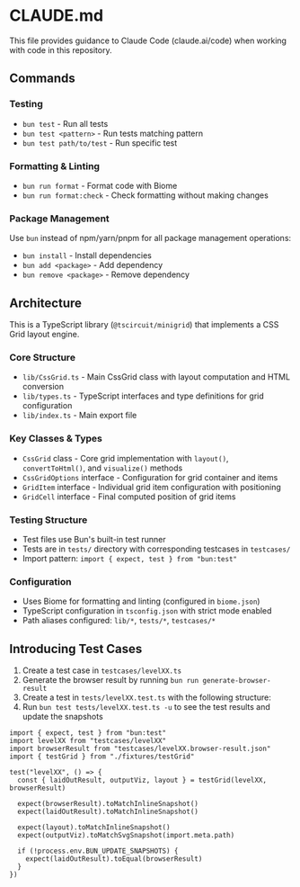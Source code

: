 # CLAUDE.md

This file provides guidance to Claude Code (claude.ai/code) when working with code in this repository.

## Commands

### Testing

- `bun test` - Run all tests
- `bun test <pattern>` - Run tests matching pattern
- `bun test path/to/test` - Run specific test

### Formatting & Linting

- `bun run format` - Format code with Biome
- `bun run format:check` - Check formatting without making changes

### Package Management

Use `bun` instead of npm/yarn/pnpm for all package management operations:

- `bun install` - Install dependencies
- `bun add <package>` - Add dependency
- `bun remove <package>` - Remove dependency

## Architecture

This is a TypeScript library (`@tscircuit/minigrid`) that implements a CSS Grid layout engine.

### Core Structure

- `lib/CssGrid.ts` - Main CssGrid class with layout computation and HTML conversion
- `lib/types.ts` - TypeScript interfaces and type definitions for grid configuration
- `lib/index.ts` - Main export file

### Key Classes & Types

- `CssGrid` class - Core grid implementation with `layout()`, `convertToHtml()`, and `visualize()` methods
- `CssGridOptions` interface - Configuration for grid container and items
- `GridItem` interface - Individual grid item configuration with positioning
- `GridCell` interface - Final computed position of grid items

### Testing Structure

- Test files use Bun's built-in test runner
- Tests are in `tests/` directory with corresponding testcases in `testcases/`
- Import pattern: `import { expect, test } from "bun:test"`

### Configuration

- Uses Biome for formatting and linting (configured in `biome.json`)
- TypeScript configuration in `tsconfig.json` with strict mode enabled
- Path aliases configured: `lib/*`, `tests/*`, `testcases/*`

## Introducing Test Cases

1. Create a test case in `testcases/levelXX.ts`
2. Generate the browser result by running `bun run generate-browser-result`
3. Create a test in `tests/levelXX.test.ts` with the following structure:
4. Run `bun test tests/levelXX.test.ts -u` to see the test results and update the snapshots

```tsx
import { expect, test } from "bun:test"
import levelXX from "testcases/levelXX"
import browserResult from "testcases/levelXX.browser-result.json"
import { testGrid } from "./fixtures/testGrid"

test("levelXX", () => {
  const { laidOutResult, outputViz, layout } = testGrid(levelXX, browserResult)

  expect(browserResult).toMatchInlineSnapshot()
  expect(laidOutResult).toMatchInlineSnapshot()

  expect(layout).toMatchInlineSnapshot()
  expect(outputViz).toMatchSvgSnapshot(import.meta.path)

  if (!process.env.BUN_UPDATE_SNAPSHOTS) {
    expect(laidOutResult).toEqual(browserResult)
  }
})
```
